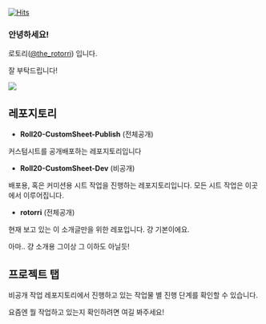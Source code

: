 [![Hits](https://hits.seeyoufarm.com/api/count/incr/badge.svg?url=https%3A%2F%2Fgithub.com%2Frotorri&count_bg=%2379C83D&title_bg=%23555555&icon=&icon_color=%23E7E7E7&title=Welcome%21&edge_flat=false)](https://hits.seeyoufarm.com)
### 안녕하세요!


로토리([@the_rotorri](https://twitter.com/the_rotorri)) 입니다.

잘 부탁드립니다!

<img src="https://github-readme-stats.vercel.app/api?username=rotorri&show_icons=true">

## 레포지토리
- **Roll20-CustomSheet-Publish** (전체공개)

커스텀시트를 공개배포하는 레포지토리입니다

- **Roll20-CustomSheet-Dev** (비공개)

배포용, 혹은 커미션용 시트 작업을 진행하는 레포지토리입니다. 모든 시트 작업은 이곳에서 이루어집니다.

- **rotorri** (전체공개)

현재 보고 있는 이 소개글만을 위한 레포입니다. 걍 기본이에요.

아마.. 걍 소개용 그이상 그 이하도 아닐듯!

## 프로젝트 탭
비공개 작업 레포지토리에서 진행하고 있는 작업물 별 진행 단계를 확인할 수 있습니다.

요즘엔 뭘 작업하고 있는지 확인하려면 여길 봐주세요!
